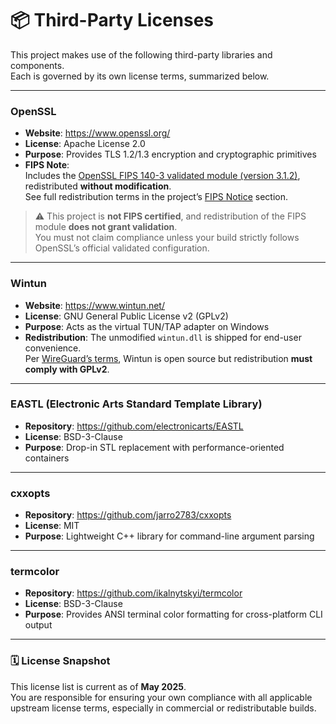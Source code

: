 # 📦 Third-Party Licenses

This project makes use of the following third-party libraries and components.  
Each is governed by its own license terms, summarized below.

---

### **OpenSSL**

- **Website**: https://www.openssl.org/
- **License**: Apache License 2.0
- **Purpose**: Provides TLS 1.2/1.3 encryption and cryptographic primitives
- **FIPS Note**:  
  Includes the [OpenSSL FIPS 140-3 validated module (version 3.1.2)](https://www.openssl.org/docs/fips.html), redistributed **without modification**.  
  See full redistribution terms in the project’s [FIPS Notice](./README.md) section.

> ⚠️ This project is **not FIPS certified**, and redistribution of the FIPS module **does not grant validation**.  
> You must not claim compliance unless your build strictly follows OpenSSL’s official validated configuration.

---

### **Wintun**

- **Website**: https://www.wintun.net/
- **License**: GNU General Public License v2 (GPLv2)
- **Purpose**: Acts as the virtual TUN/TAP adapter on Windows
- **Redistribution**: The unmodified `wintun.dll` is shipped for end-user convenience.  
  Per [WireGuard’s terms](https://www.wintun.net/), Wintun is open source but redistribution **must comply with GPLv2**.

---

### **EASTL (Electronic Arts Standard Template Library)**

- **Repository**: https://github.com/electronicarts/EASTL
- **License**: BSD-3-Clause
- **Purpose**: Drop-in STL replacement with performance-oriented containers

---

### **cxxopts**

- **Repository**: https://github.com/jarro2783/cxxopts
- **License**: MIT
- **Purpose**: Lightweight C++ library for command-line argument parsing

---

### **termcolor**

- **Repository**: https://github.com/ikalnytskyi/termcolor
- **License**: BSD-3-Clause
- **Purpose**: Provides ANSI terminal color formatting for cross-platform CLI output

---

### 🗓️ License Snapshot

This license list is current as of **May 2025**.  
You are responsible for ensuring your own compliance with all applicable upstream license terms, especially in commercial or redistributable builds.
